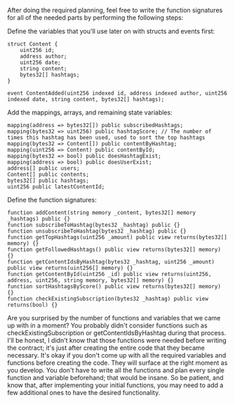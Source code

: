 After doing the required planning, feel free to write the function signatures for all of the needed parts by performing the following steps:

Define the variables that you'll use later on with structs and events first:
```
struct Content {
    uint256 id;
    address author;
    uint256 date;
    string content;
    bytes32[] hashtags;
}

event ContentAdded(uint256 indexed id, address indexed author, uint256 indexed date, string content, bytes32[] hashtags);
```

Add the mappings, arrays, and remaining state variables:

```
mapping(address => bytes32[]) public subscribedHashtags;
mapping(bytes32 => uint256) public hashtagScore; // The number of times this hashtag has been used, used to sort the top hashtags
mapping(bytes32 => Content[]) public contentByHashtag;
mapping(uint256 => Content) public contentById;
mapping(bytes32 => bool) public doesHashtagExist;
mapping(address => bool) public doesUserExist;
address[] public users;
Content[] public contents;
bytes32[] public hashtags;
uint256 public latestContentId;
```

Define the function signatures:
```
function addContent(string memory _content, bytes32[] memory _hashtags) public {}
function subscribeToHashtag(bytes32 _hashtag) public {}
function unsubscribeToHashtag(bytes32 _hashtag) public {}
function getTopHashtags(uint256 _amount) public view returns(bytes32[] memory) {}
function getFollowedHashtags() public view returns(bytes32[] memory) {}
function getContentIdsByHashtag(bytes32 _hashtag, uint256 _amount) public view returns(uint256[] memory) {}
function getContentById(uint256 _id) public view returns(uint256, address, uint256, string memory, bytes32[] memory) {}
function sortHashtagsByScore() public view returns(bytes32[] memory) {}
function checkExistingSubscription(bytes32 _hashtag) public view returns(bool) {}
```

Are you surprised by the number of functions and variables that we came up with in a moment? You probably didn't consider functions such as checkExistingSubscription or getContentIdsByHashtag during that process. I'll be honest, I didn't know that those functions were needed before writing the contract; it's just after creating the entire code that they became necessary. It's okay if you don't come up with all the required variables and functions before creating the code. They will surface at the right moment as you develop. You don't have to write all the functions and plan every single function and variable beforehand; that would be insane. So be patient, and know that, after implementing your initial functions, you may need to add a few additional ones to have the desired functionality.